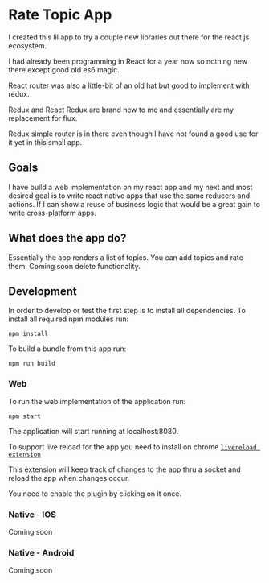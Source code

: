 # Rate Topic App
I created this lil app to try a couple new libraries out there for the react js ecosystem.

I had already been programming in React for a year now so nothing new there except good old es6 magic.

React router was also a little-bit of an old hat but good to implement with redux.

Redux and React Redux are brand new to me and essentially are my replacement for flux.

Redux simple router is in there even though I have not found a good use for it yet in this small app. 

## Goals

I have build a web implementation on my react app and my next and most desired goal is to write react native apps that use the same reducers and actions. If I can show a reuse of business logic that would be a great gain to write cross-platform apps.

## What does the app do?

Essentially the app renders a list of topics. You can add topics and rate them. Coming soon delete functionality.

## Development

In order to develop or test the first step is to install all dependencies. To install all required npm modules run: 
```shell
npm install
```
To build a bundle from this app run:
```shell
npm run build
```
### Web
To run the web implementation of the application run:
```shell
npm start
```
The application will start running at localhost:8080. 

To support live reload for the app you need to install on chrome [`livereload extension`](https://chrome.google.com/webstore/detail/livereload/jnihajbhpnppcggbcgedagnkighmdlei)
 
This extension will keep track of changes to the app thru a socket and reload the app when changes occur.

You need to enable the plugin by clicking on it once.

### Native - IOS

Coming soon

### Native - Android

Coming soon
